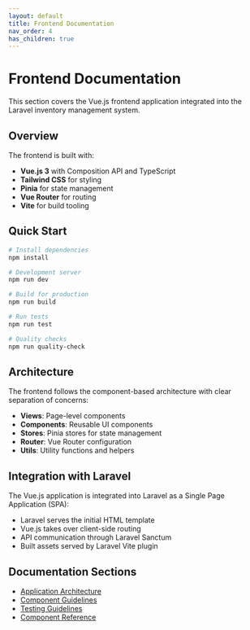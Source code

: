 ```yaml
---
layout: default
title: Frontend Documentation
nav_order: 4
has_children: true
---
```


# Frontend Documentation

This section covers the Vue.js frontend application integrated into the Laravel inventory management system.

## Overview

The frontend is built with:

- **Vue.js 3** with Composition API and TypeScript
- **Tailwind CSS** for styling
- **Pinia** for state management
- **Vue Router** for routing
- **Vite** for build tooling

## Quick Start

```bash
# Install dependencies
npm install

# Development server
npm run dev

# Build for production
npm run build

# Run tests
npm run test

# Quality checks
npm run quality-check
```

## Architecture

The frontend follows the component-based architecture with clear separation of concerns:

- **Views**: Page-level components
- **Components**: Reusable UI components
- **Stores**: Pinia stores for state management
- **Router**: Vue Router configuration
- **Utils**: Utility functions and helpers

## Integration with Laravel

The Vue.js application is integrated into Laravel as a Single Page Application (SPA):

- Laravel serves the initial HTML template
- Vue.js takes over client-side routing
- API communication through Laravel Sanctum
- Built assets served by Laravel Vite plugin

## Documentation Sections

- [Application Architecture](application-architecture.md)
- [Component Guidelines](guidelines/coding-guidelines.md)
- [Testing Guidelines](guidelines/testing.md)
- [Component Reference](components/)
